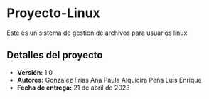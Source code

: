 # Proyecto-Linux
Este es un sistema de gestion de archivos para usuarios linux

## Detalles del proyecto

- **Versión:** 1.0
- **Autores:** 
Gonzalez Frias Ana Paula 
Alquicira Peña Luis Enrique
- **Fecha de entrega:** 21 de abril de 2023

